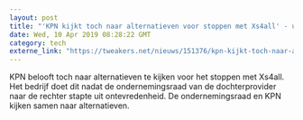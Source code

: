 ```yaml
---
layout: post
title: "'KPN kijkt toch naar alternatieven voor stoppen met Xs4all' - update"
date: Wed, 10 Apr 2019 08:28:22 GMT
category: tech
externe_link: "https://tweakers.net/nieuws/151376/kpn-kijkt-toch-naar-alternatieven-voor-stoppen-met-xs4all.html"
---
```


KPN belooft toch naar alternatieven te kijken voor het stoppen met Xs4all. Het bedrijf doet dit nadat de ondernemingsraad van de dochterprovider naar de rechter stapte uit ontevredenheid. De ondernemingsraad en KPN kijken samen naar alternatieven.<img src="http://feeds.feedburner.com/~r/tweakers/mixed/~4/YWel-lkQuE0" height="1" width="1" alt=""/>

